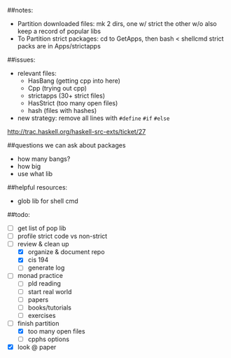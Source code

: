 ##notes: 
- Partition downloaded files: mk 2 dirs, one w/ strict the other w/o also keep a record of popular libs
- To Partition strict packages: cd to GetApps, then bash < shellcmd strict packs are in Apps/strictapps

##issues: 

- relevant files: 
  - HasBang (getting cpp into here)
  - Cpp (trying out cpp)
  - strictapps (30+ strict files)
  - HasStrict (too many open files)
  - hash (files with hashes)
- new strategy: remove all lines with `#define` `#if` `#else`

http://trac.haskell.org/haskell-src-exts/ticket/27

##questions we can ask about packages
- how many bangs?
- how big
- use what lib

##helpful resources:
- glob lib for shell cmd

##todo: 
- [ ] get list of pop lib
- [ ] profile strict code vs non-strict
- [ ] review & clean up
  - [x] organize & document repo
  - [x] cis 194
  - [ ] generate log
- [ ] monad practice
  - [ ] pld reading
  - [ ] start real world
  - [ ] papers
  - [ ] books/tutorials
  - [ ] exercises
- [ ] finish partition
  - [x] too many open files
  - [ ] cpphs options
- [x] look @ paper
